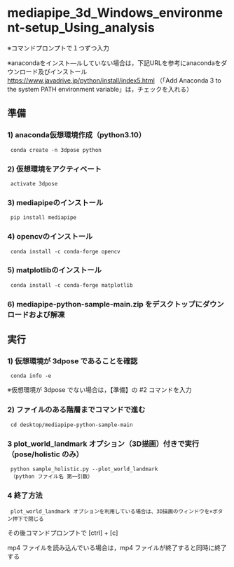 # mediapipe_3d_Windows_environment-setup_Using_analysis
※コマンドプロンプトで１つずつ入力


※anacondaをインスト―ルしていない場合は，下記URLを参考にanacondaをダウンロード及びインストール
  https://www.javadrive.jp/python/install/index5.html
 （「Add Anaconda 3 to the system PATH environment variable」は，チェックを入れる）

## 準備
### 1) anaconda仮想環境作成（python3.10）
     conda create -n 3dpose python

### 2) 仮想環境をアクティベート
     activate 3dpose

### 3) mediapipeのインストール
     pip install mediapipe

### 4) opencvのインストール
     conda install -c conda-forge opencv

### 5) matplotlibのインストール
     conda install -c conda-forge matplotlib

### 6) mediapipe-python-sample-main.zip をデスクトップにダウンロードおよび解凍

## 実行
### 1) 仮想環境が 3dpose であることを確認
     conda info -e
   ※仮想環境が 3dpose でない場合は，【準備】の #2 コマンドを入力
   
### 2) ファイルのある階層までコマンドで進む
     cd desktop/mediapipe-python-sample-main

### 3 plot_world_landmark オプション（3D描画）付きで実行（pose/holistic のみ）
     python sample_holistic.py --plot_world_landmark
     （python ファイル名 第一引数）

### 4 終了方法
     plot_world_landmark オプションを利用している場合は、3D描画のウィンドウを×ボタン押下で閉じる
その後コマンドプロンプトで [ctrl] + [c]

mp4 ファイルを読み込んでいる場合は，mp4 ファイルが終了すると同時に終了する
